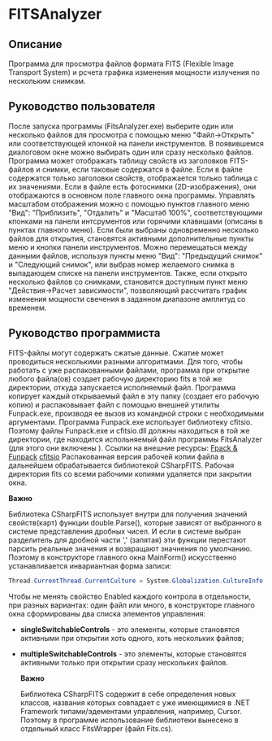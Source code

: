 # FITSAnalyzer

## Описание

  Программа для просмотра файлов формата FITS (Flexible Image Transport System) и
рсчета графика изменения мощности излучения по нескольким снимкам.

## Руководство пользователя

  После запуска программы (FitsAnalyzer.exe) выберите один или несколько файлов
для просмотра с помощью меню "Файл->Открыть" или соответствующей кпонкой на панели
инструментов. В появившемся диалоговом окне можно выбирать один или сразу
несколько файлов.
  Программа может отображать таблицу свойств из заголовков FITS-файлов и
снимки, если таковые содержатся в файле.
  Если в файле содержатся только заголовки свойств, отображается только таблица
с их значениями.
  Если в файле есть фотоснимки (2D-изображения), они отображаются
в основном поле главного окна программы. Управлять масштабом отображения можно
с помощью пунктов главного меню "Вид": "Приблизить", "Отдалить" и "Масштаб 100%",
соответствующими кпонками на панели интсрументов или горячими клавишами (описаны
в пунктах главного меню).
  Если были выбраны одновременно несколько файлов для открытия, становятся
активными дополнительные пункты меню и кнопки панели инструментов. Можно
перемещаться между данными файлов, используя пункты меню "Вид": "Предыдущий снимок"
и "Следующий снимок", или выбрав номер желаемого снимка в выпадающем списке
на панели инструментов.
  Также, если открыто несколько файлов со снимками, становится доступным пункт
меню "Действия->Расчет зависимости", позволяющий рассчитать график изменения
мощности свечения в заданном диапазоне амплитуд со временем.
   
## Руководство программиста

  FITS-файлы могут содержать сжатые данные. Сжатие может проводиться несколькими
разными алгоритмами. Для того, чтобы работать с уже распакованными файлами,
программа при открытие любого файла(ов) создает рабочую директорию fits в той же
директории, откуда запускается исполняемый файл. Программа копирует каждый
открываемый файл в эту папку (создает его рабочую копию) и распаковывает файл
с помощью внешней утилиты Funpack.exe, производя ее вызов из командной строки
с необходимыми аргументами. Программа Funpack.exe использует библиотеку cfitsio.
Поэтому файлы Funpack.exe и cfitsio.dll должны находиться в той же директории,
где находится испольняемый файл программы FitsAnalyzer (для этого они включены ).
  Ссылки на внешние ресурсы:
  [Fpack & Funpack](https://heasarc.gsfc.nasa.gov/docs/software/fitsio/fpack/)
  [cfitsio](https://heasarc.gsfc.nasa.gov/docs/software/fitsio/fitsio.html)
  Распакованная версия рабочей копии файла в дальнейшем обрабатывается библиотекой
CSharpFITS. Рабочая директория fits со всеми рабочими копиями удаляется при закрытии
окна.

  **Важно**
  
  Библиотека CSharpFITS использует внутри для получения значений свойств(карт)
функции double.Parse(), которые зависят от выбранного в системе представления
дробных чисел. И если в системе выбран разделитель для дробной части ',' (запятая)
эти функции перестают парсить реальные значения и возвращают значнения по умолчанию.
Поэтому в конструкторе главного окна MainForm() искусственно устанавливается
инвариантная форма записи:
  ```C#
  Thread.CurrentThread.CurrentCulture = System.Globalization.CultureInfo.InvariantCulture;
  ```
  
  Чтобы не менять свойство Enabled каждого контрола в отдельности, при разных
вариантах: один файл или много, в конструкторе главного окна сформированы два
списка элементов управления:
- **singleSwitchableControls** - это элементы, которые становятся активными
при открытии хоть одного, хоть нескольких файлов;
- **multipleSwitchableControls** - это элементы, которые становятся активными
только при открытии сразу нескольких файлов.

  **Важно**
  
  Библиотека CSharpFITS содержит в себе определения новых классов, названия
которых совпадает с уже имеющимися в .NET Framework типами/эдементами управления,
например, Cursor. Поэтому в программе использование библиотеки вынесено в отдельный
класс FitsWrapper (файл Fits.cs).

  